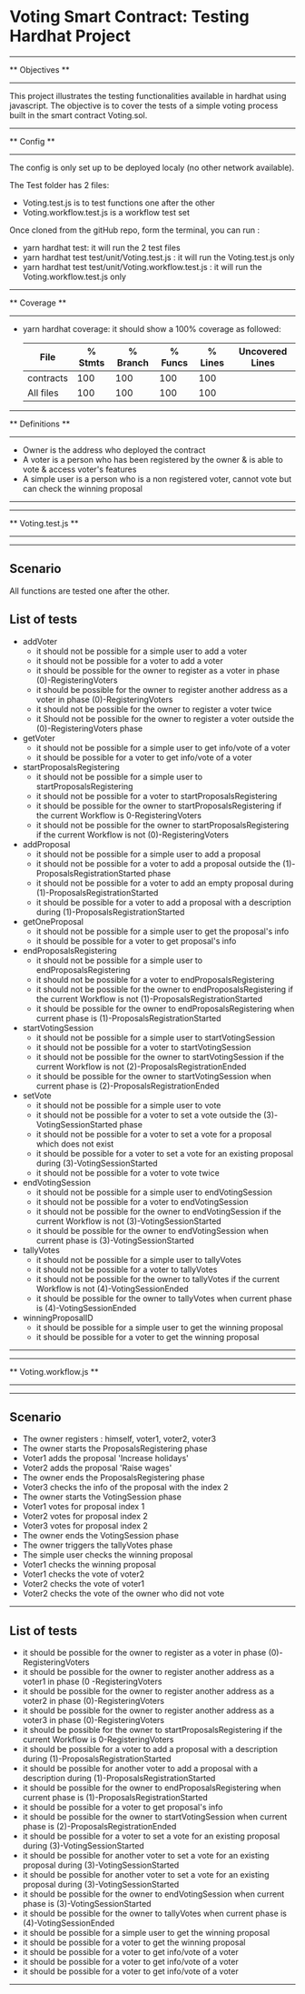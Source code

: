 # Voting Smart Contract: Testing Hardhat Project

**********************
**    Objectives    **
**********************

This project illustrates the testing functionalities available in hardhat using javascript.
The objective is to cover the tests of a simple voting process built in the smart contract Voting.sol.

**********************
**      Config      **
**********************

The config is only set up to be deployed localy (no other network available).

The Test folder has 2 files:
- Voting.test.js is to test functions one after the other
- Voting.workflow.test.js is a workflow test set

Once cloned from the gitHub repo, form the terminal, you can run :
- yarn hardhat test: it will run the 2 test files
- yarn hardhat test test/unit/Voting.test.js : it will run the Voting.test.js only
- yarn hardhat test test/unit/Voting.workflow.test.js : it will run the Voting.workflow.test.js only

**********************
**     Coverage     **
**********************

- yarn hardhat coverage: it should show a 100% coverage as followed:


    File         |  % Stmts | % Branch |  % Funcs |  % Lines |Uncovered Lines |
    -------------|----------|----------|----------|----------|----------------|
    contracts    |      100 |      100 |      100 |      100 |                |
    All files    |      100 |      100 |      100 |      100 |                |

***********************
**    Definitions    **
***********************

- Owner is the address who deployed the contract
- A voter is a person who has been registered by the owner & is able to vote & access voter's features
- A simple user is a person who is a non registered voter, cannot vote but can check the winning proposal

--------------------------------------------------------------
**********************
**  Voting.test.js  **
**********************
--------------------------------------------------------------

Scenario
--------------------------------------------------------------
All functions are tested one after the other.

List of tests
--------------------------------------------------------------
* addVoter
  - it should not be possible for a simple user to add a voter
  - it should not be possible for a voter to add a voter
  - it should be possible for the owner to register as a voter in phase (0)-RegisteringVoters
  - it should be possible for the owner to register another address as a voter in phase (0)-RegisteringVoters
  - it should not be possible for the owner to register a voter twice
  - it Should not be possible for the owner to register a voter outside the (0)-RegisteringVoters phase
* getVoter
  - it should not be possible for a simple user to get info/vote of a voter
  - it should be possible for a voter to get info/vote of a voter
* startProposalsRegistering
  - it should not be possible for a simple user to startProposalsRegistering
  - it should not be possible for a voter to startProposalsRegistering
  - it should be possible for the owner to startProposalsRegistering if the current Workflow is 0-RegisteringVoters
  - it should not be possible for the owner to startProposalsRegistering if the current Workflow is not (0)-RegisteringVoters
* addProposal
  - it should not be possible for a simple user to add a proposal
  - it should not be possible for a voter to add a proposal outside the (1)-ProposalsRegistrationStarted phase
  - it should not be possible for a voter to add an empty proposal during (1)-ProposalsRegistrationStarted
  - it should be possible for a voter to add a proposal with a description during (1)-ProposalsRegistrationStarted
* getOneProposal
  - it should not be possible for a simple user to get the proposal's info
  - it should be possible for a voter to get proposal's info
* endProposalsRegistering
  - it should not be possible for a simple user to endProposalsRegistering
  - it should not be possible for a voter to endProposalsRegistering
  - it should not be possible for the owner to endProposalsRegistering if the current Workflow is not (1)-ProposalsRegistrationStarted
  - it should be possible for the owner to endProposalsRegistering when current phase is (1)-ProposalsRegistrationStarted
* startVotingSession
  - it should not be possible for a simple user to startVotingSession
  - it should not be possible for a voter to startVotingSession
  - it should not be possible for the owner to startVotingSession if the current Workflow is not (2)-ProposalsRegistrationEnded
  - it should be possible for the owner to startVotingSession when current phase is (2)-ProposalsRegistrationEnded
* setVote
  - it should not be possible for a simple user to vote
  - it should not be possible for a voter to set a vote outside the (3)-VotingSessionStarted phase
  - it should not be possible for a voter to set a vote for a proposal which does not exist
  - it should be possible for a voter to set a vote for an existing proposal during (3)-VotingSessionStarted
  - it should not be possible for a voter to vote twice
* endVotingSession
  - it should not be possible for a simple user to endVotingSession
  - it should not be possible for a voter to endVotingSession
  - it should not be possible for the owner to endVotingSession if the current Workflow is not (3)-VotingSessionStarted
  - it should be possible for the owner to endVotingSession when current phase is (3)-VotingSessionStarted
* tallyVotes
  - it should not be possible for a simple user to tallyVotes
  - it should not be possible for a voter to tallyVotes
  - it should not be possible for the owner to tallyVotes if the current Workflow is not (4)-VotingSessionEnded
  - it should be possible for the owner to tallyVotes when current phase is (4)-VotingSessionEnded
* winningProposalID
  - it should be possible for a simple user to get the winning proposal
  - it should be possible for a voter to get the winning proposal
--------------------------------------------------------------

**************************
**  Voting.workflow.js  **
**************************

--------------------------------------------------------------
Scenario
--------------------------------------------------------------
- The owner registers : himself, voter1, voter2, voter3
- The owner starts the ProposalsRegistering phase
- Voter1 adds the proposal 'Increase holidays'
- Voter2 adds the proposal 'Raise wages'
- The owner ends the ProposalsRegistering phase
- Voter3 checks the info of the proposal with the index 2
- The owner starts the VotingSession phase
- Voter1 votes for proposal index 1
- Voter2 votes for proposal index 2
- Voter3 votes for proposal index 2
- The owner ends the VotingSession phase
- The owner triggers the tallyVotes phase
- The simple user checks the winning proposal
- Voter1 checks the winning proposal
- Voter1 checks the vote of voter2
- Voter2 checks the vote of voter1
- Voter2 checks the vote of the owner who did not vote
--------------------------------------------------------------

List of tests
--------------------------------------------------------------
- it should be possible for the owner to register as a voter in phase (0)-RegisteringVoters
- it should be possible for the owner to register another address as a voter1 in phase (0 -RegisteringVoters
- it should be possible for the owner to register another address as a voter2 in phase (0)-RegisteringVoters
- it should be possible for the owner to register another address as a voter3 in phase (0)-RegisteringVoters
- it should be possible for the owner to startProposalsRegistering if the current Workflow is 0-RegisteringVoters
- it should be possible for a voter to add a proposal with a description during (1)-ProposalsRegistrationStarted
- it should be possible for another voter to add a proposal with a description during (1)-ProposalsRegistrationStarted
- it should be possible for the owner to endProposalsRegistering when current phase is (1)-ProposalsRegistrationStarted
- it should be possible for a voter to get proposal's info
- it should be possible for the owner to startVotingSession when current phase is (2)-ProposalsRegistrationEnded
- it should be possible for a voter to set a vote for an existing proposal during (3)-VotingSessionStarted
- it should be possible for another voter to set a vote for an existing proposal during (3)-VotingSessionStarted
- it should be possible for another voter to set a vote for an existing proposal during (3)-VotingSessionStarted
- it should be possible for the owner to endVotingSession when current phase is (3)-VotingSessionStarted
- it should be possible for the owner to tallyVotes when current phase is (4)-VotingSessionEnded
- it should be possible for a simple user to get the winning proposal
- it should be possible for a voter to get the winning proposal
- it should be possible for a voter to get info/vote of a voter
- it should be possible for a voter to get info/vote of a voter
- it should be possible for a voter to get info/vote of a voter
--------------------------------------------------------------
